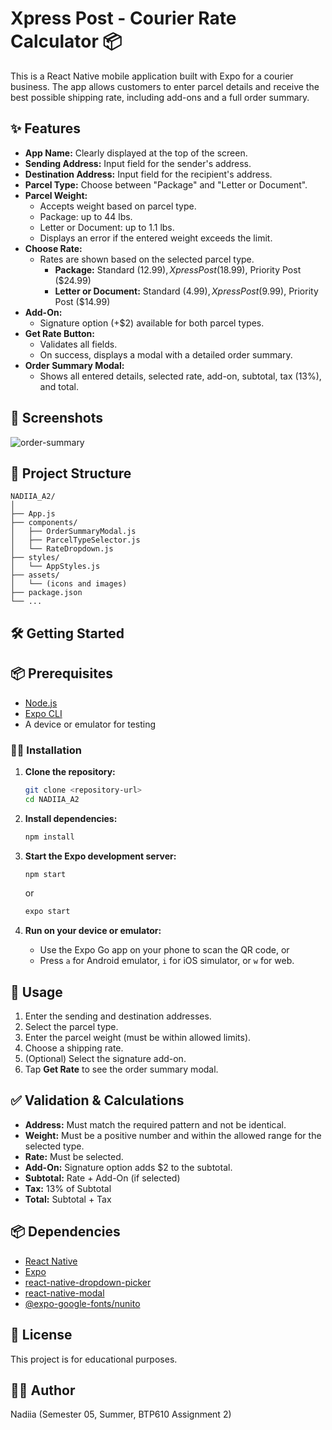 # Xpress Post - Courier Rate Calculator 📦

This is a React Native mobile application built with Expo for a courier business. The app allows customers to enter parcel details and receive the best possible shipping rate, including add-ons and a full order summary.

## ✨ Features

- **App Name:** Clearly displayed at the top of the screen.
- **Sending Address:** Input field for the sender's address.
- **Destination Address:** Input field for the recipient's address.
- **Parcel Type:** Choose between "Package" and "Letter or Document".
- **Parcel Weight:**
  - Accepts weight based on parcel type.
  - Package: up to 44 lbs.
  - Letter or Document: up to 1.1 lbs.
  - Displays an error if the entered weight exceeds the limit.
- **Choose Rate:**
  - Rates are shown based on the selected parcel type.
    - **Package:** Standard ($12.99), Xpress Post ($18.99), Priority Post ($24.99)
    - **Letter or Document:** Standard ($4.99), Xpress Post ($9.99), Priority Post ($14.99)
- **Add-On:**
  - Signature option (+$2) available for both parcel types.
- **Get Rate Button:**
  - Validates all fields.
  - On success, displays a modal with a detailed order summary.
- **Order Summary Modal:**
  - Shows all entered details, selected rate, add-on, subtotal, tax (13%), and total.

## 🚀 Screenshots

![order-summary](https://github.com/user-attachments/assets/c8462e5e-984e-4433-9219-8b281d3279fb)

## 📂 Project Structure

```
NADIIA_A2/
│
├── App.js
├── components/
│   ├── OrderSummaryModal.js
│   ├── ParcelTypeSelector.js
│   └── RateDropdown.js
├── styles/
│   └── AppStyles.js
├── assets/
│   └── (icons and images)
├── package.json
└── ...
```

## 🛠️ Getting Started

## 📦 Prerequisites

- [Node.js](https://nodejs.org/)
- [Expo CLI](https://docs.expo.dev/get-started/installation/)
- A device or emulator for testing

### 🧑‍💻 Installation

1. **Clone the repository:**

   ```sh
   git clone <repository-url>
   cd NADIIA_A2
   ```

2. **Install dependencies:**

   ```sh
   npm install
   ```

3. **Start the Expo development server:**

   ```sh
   npm start
   ```

   or

   ```sh
   expo start
   ```

4. **Run on your device or emulator:**
   - Use the Expo Go app on your phone to scan the QR code, or
   - Press `a` for Android emulator, `i` for iOS simulator, or `w` for web.

## 📲 Usage

1. Enter the sending and destination addresses.
2. Select the parcel type.
3. Enter the parcel weight (must be within allowed limits).
4. Choose a shipping rate.
5. (Optional) Select the signature add-on.
6. Tap **Get Rate** to see the order summary modal.

## ✅ Validation & Calculations

- **Address:** Must match the required pattern and not be identical.
- **Weight:** Must be a positive number and within the allowed range for the selected type.
- **Rate:** Must be selected.
- **Add-On:** Signature option adds $2 to the subtotal.
- **Subtotal:** Rate + Add-On (if selected)
- **Tax:** 13% of Subtotal
- **Total:** Subtotal + Tax

## 📦 Dependencies

- [React Native](https://reactnative.dev/)
- [Expo](https://expo.dev/)
- [react-native-dropdown-picker](https://github.com/hossein-zare/react-native-dropdown-picker)
- [react-native-modal](https://github.com/react-native-modal/react-native-modal)
- [@expo-google-fonts/nunito](https://github.com/expo/google-fonts)

## 📜 License

This project is for educational purposes.

## 👩‍💻 Author

Nadiia (Semester 05, Summer, BTP610 Assignment 2)
